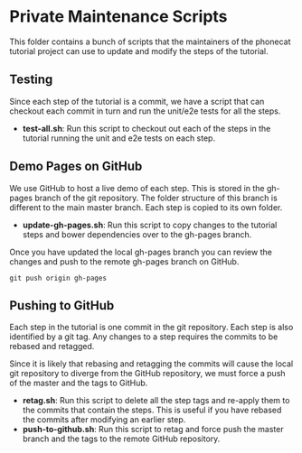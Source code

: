 # Private Maintenance Scripts

This folder contains a bunch of scripts that the maintainers of the phonecat tutorial project
can use to update and modify the steps of the tutorial.

## Testing

Since each step of the tutorial is a commit, we have a script that can checkout each commit in turn
and run the unit/e2e tests for all the steps.

- **test-all.sh**: Run this script to checkout out each of the steps in the tutorial running the
  unit and e2e tests on each step.

## Demo Pages on GitHub

We use GitHub to host a live demo of each step. This is stored in the gh-pages branch of the git
repository. The folder structure of this branch is different to the main master branch. Each step is 
copied to its own folder.

- **update-gh-pages.sh**: Run this script to copy changes to the tutorial steps and bower 
  dependencies over to the gh-pages branch.

Once you have updated the local gh-pages branch you can review the changes and push to the remote
gh-pages branch on GitHub.

```
git push origin gh-pages
```

## Pushing to GitHub

Each step in the tutorial is one commit in the git repository. Each step is also identified by a git 
tag. Any changes to a step requires the commits to be rebased and retagged.

Since it is likely that rebasing and retagging the commits will cause the local git repository to
diverge from the GitHub repository, we must force a push of the master and the tags to GitHub.

- **retag.sh**: Run this script to delete all the step tags and re-apply them to the commits that
  contain the steps. This is useful if you have rebased the commits after modifying an earlier step.
- **push-to-github.sh**: Run this script to retag and force push the master branch and the tags to
  the remote GitHub repository.